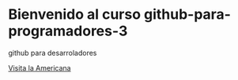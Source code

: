 # Bienvenido al curso github-para-programadores-3

github para desarroladores

[Visita la Americana](https://americana.edu.co/portal/)
